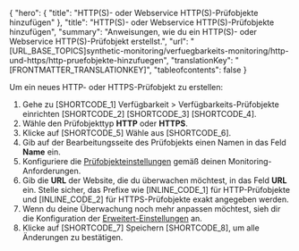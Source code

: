 {
  "hero": {
    "title": "HTTP(S)- oder Webservice HTTP(S)-Prüfobjekte hinzufügen"
  },
  "title": "HTTP(S)- oder Webservice HTTP(S)-Prüfobjekte hinzufügen",
  "summary": "Anweisungen, wie du ein HTTP(S)- oder Webservice HTTP(S)-Prüfobjekt erstellst.",
  "url": "[URL_BASE_TOPICS]synthetic-monitoring/verfuegbarkeits-monitoring/http-und-https/http-pruefobjekte-hinzufuegen",
  "translationKey": "[FRONTMATTER_TRANSLATIONKEY]",
  "tableofcontents": false
}

Um ein neues HTTP- oder HTTPS-Prüfobjekt zu erstellen:

1. Gehe zu [SHORTCODE_1] Verfügbarkeit > Verfügbarkeits-Prüfobjekte einrichten [SHORTCODE_2] [SHORTCODE_3] [SHORTCODE_4].
2. Wähle den Prüfobjekttyp **HTTP** oder **HTTPS**.
3. Klicke auf [SHORTCODE_5] Wähle aus [SHORTCODE_6].
4. Gib auf der Bearbeitungsseite des Prüfobjekts einen Namen in das Feld **Name** ein.
5. Konfiguriere die [Prüfobjekteinstellungen]([LINK_URL_1]) gemäß deinen Monitoring-Anforderungen.
6. Gib die **URL** der Website, die du überwachen möchtest, in das Feld **URL** ein. Stelle sicher, das Prefixe wie [INLINE_CODE_1] für HTTP-Prüfobjekte und [INLINE_CODE_2] für HTTPS-Prüfobjekte exakt angegeben werden.
7. Wenn du deine Überwachung noch mehr anpassen möchtest, sieh dir die Konfiguration der [Erweitert-Einstellungen]([LINK_URL_2]) an.
8. Klicke auf [SHORTCODE_7] Speichern [SHORTCODE_8], um alle Änderungen zu bestätigen.